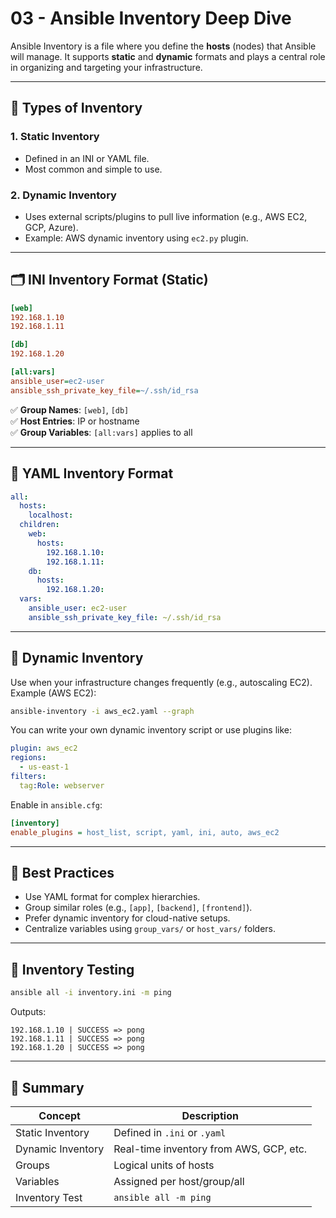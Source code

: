 # 03 - Ansible Inventory Deep Dive

Ansible Inventory is a file where you define the **hosts** (nodes) that Ansible will manage. It supports **static** and **dynamic** formats and plays a central role in organizing and targeting your infrastructure.

---

## 📁 Types of Inventory

### 1. Static Inventory
- Defined in an INI or YAML file.
- Most common and simple to use.

### 2. Dynamic Inventory
- Uses external scripts/plugins to pull live information (e.g., AWS EC2, GCP, Azure).
- Example: AWS dynamic inventory using `ec2.py` plugin.

---

## 🗂️ INI Inventory Format (Static)

```ini
[web]
192.168.1.10
192.168.1.11

[db]
192.168.1.20

[all:vars]
ansible_user=ec2-user
ansible_ssh_private_key_file=~/.ssh/id_rsa
```

✅ **Group Names**: `[web]`, `[db]`  
✅ **Host Entries**: IP or hostname  
✅ **Group Variables**: `[all:vars]` applies to all

---

## 📁 YAML Inventory Format

```yaml
all:
  hosts:
    localhost:
  children:
    web:
      hosts:
        192.168.1.10:
        192.168.1.11:
    db:
      hosts:
        192.168.1.20:
  vars:
    ansible_user: ec2-user
    ansible_ssh_private_key_file: ~/.ssh/id_rsa
```

---

## 🔄 Dynamic Inventory

Use when your infrastructure changes frequently (e.g., autoscaling EC2).  
Example (AWS EC2):

```bash
ansible-inventory -i aws_ec2.yaml --graph
```

You can write your own dynamic inventory script or use plugins like:

```yaml
plugin: aws_ec2
regions:
  - us-east-1
filters:
  tag:Role: webserver
```

Enable in `ansible.cfg`:

```ini
[inventory]
enable_plugins = host_list, script, yaml, ini, auto, aws_ec2
```

---

## 🧠 Best Practices

- Use YAML format for complex hierarchies.
- Group similar roles (e.g., `[app]`, `[backend]`, `[frontend]`).
- Prefer dynamic inventory for cloud-native setups.
- Centralize variables using `group_vars/` or `host_vars/` folders.

---

## 🧾 Inventory Testing

```bash
ansible all -i inventory.ini -m ping
```

Outputs:

```
192.168.1.10 | SUCCESS => pong
192.168.1.11 | SUCCESS => pong
192.168.1.20 | SUCCESS => pong
```

---

## 📌 Summary

| Concept            | Description                                      |
|--------------------|--------------------------------------------------|
| Static Inventory   | Defined in `.ini` or `.yaml`                     |
| Dynamic Inventory  | Real-time inventory from AWS, GCP, etc.          |
| Groups             | Logical units of hosts                           |
| Variables          | Assigned per host/group/all                      |
| Inventory Test     | `ansible all -m ping`                            |
